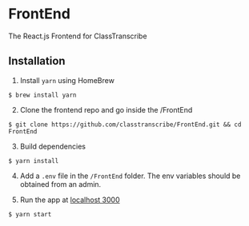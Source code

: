# FrontEnd
The React.js Frontend for ClassTranscribe

## Installation

1. Install `yarn` using HomeBrew
```
$ brew install yarn
```

2. Clone the frontend repo and go inside the /FrontEnd
```
$ git clone https://github.com/classtranscribe/FrontEnd.git && cd FrontEnd
```

3. Build dependencies
```
$ yarn install
```

4. Add a `.env` file in the `/FrontEnd` folder. The env variables should be obtained from an admin.

5. Run the app at [localhost 3000](http://localhost:3000)
```
$ yarn start
```

